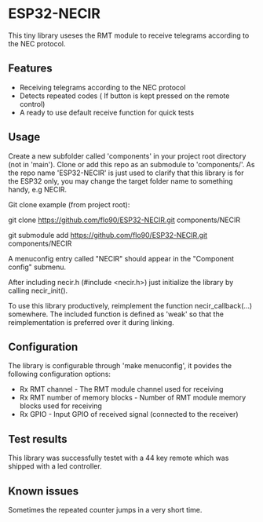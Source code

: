 # ESP32-NECIR
This tiny library useses the RMT module to receive telegrams according to the NEC protocol.

## Features
* Receiving telegrams according to the NEC protocol
* Detects repeated codes ( If button is kept pressed on the remote control)
* A ready to use default receive function for quick tests

## Usage
Create a new subfolder called 'components' in your project root directory (not in 'main').
Clone or add this repo as an submodule to 'components/'. As the repo name 'ESP32-NECIR' is just used to clarify that this library is for the ESP32 only, you may change the target folder name to something handy, e.g NECIR.

Git clone example (from project root):

git clone https://github.com/flo90/ESP32-NECIR.git components/NECIR

git submodule add https://github.com/flo90/ESP32-NECIR.git components/NECIR

A menuconfig entry called "NECIR" should appear in the "Component config" submenu.

After including necir.h (#include <necir.h>) just initialize the library by calling necir_init().

To use this library productively, reimplement the function necir_callback(...) somewhere. The included function is defined as 'weak' so that the reimplementation is preferred over it during linking.

## Configuration
The library is configurable through 'make menuconfig', it povides the following configuration options:

* Rx RMT channel - The RMT module channel used for receiving
* Rx RMT number of memory blocks - Number of RMT module memory blocks used for receiving
* Rx GPIO - Input GPIO of received signal (connected to the receiver)


## Test results
This library was successfully testet with a 44 key remote which was shipped with a led controller.

## Known issues
Sometimes the repeated counter jumps in a very short time.
